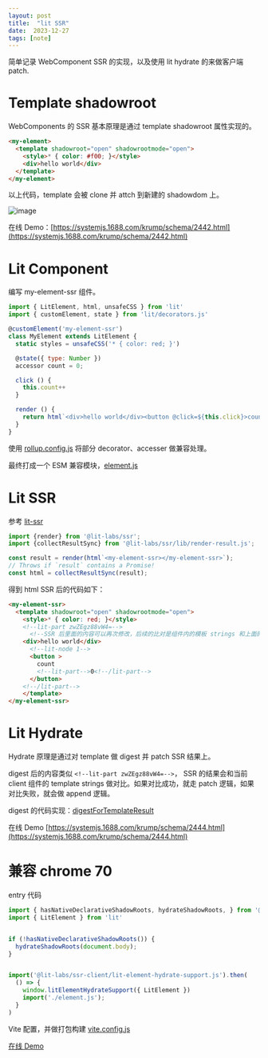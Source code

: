 ```yaml
---
layout: post
title:  "lit SSR"
date:  2023-12-27
tags: [note]
---
```


  简单记录 WebComponent SSR 的实现，以及使用 lit hydrate 的来做客户端 patch.

# Template shadowroot

  WebComponents 的 SSR 基本原理是通过 template shadowroot 属性实现的。

```html
<my-element>
  <template shadowroot="open" shadowrootmode="open">
    <style>* { color: #f00; }</style>
    <div>hello world</div>
  </template>
</my-element>
```

  以上代码，template 会被 clone 并 attch 到新建的 shadowdom 上。

![image](https://github.com/zhoukekestar/notes/assets/7157346/d5452cfa-b78c-424b-9787-90fe498459e8)


在线 Demo：[https://systemjs.1688.com/krump/schema/2442.html](https://systemjs.1688.com/krump/schema/2442.html)


# Lit Component

编写 my-element-ssr 组件。

```js
import { LitElement, html, unsafeCSS } from 'lit'
import { customElement, state } from 'lit/decorators.js'

@customElement('my-element-ssr')
class MyElement extends LitElement {
  static styles = unsafeCSS('* { color: red; }')

  @state({ type: Number })
  accessor count = 0;

  click () {
    this.count++
  }

  render () {
    return html`<div>hello world</div><button @click=${this.click}>count ${this.count}</button>`;
  }
}
```

  使用 [rollup.config.js](https://g.alicdn.com/code/npm/@ali/my-element-ssr/0.0.2/rollup.config.js) 将部分 decorator、accesser 做兼容处理。

  最终打成一个 ESM 兼容模块，[element.js](https://g.alicdn.com/code/npm/@ali/my-element-ssr/0.0.2/element.js)

# Lit SSR

  参考 [lit-ssr](https://lit.dev/docs/ssr/server-usage/)

```js
import {render} from '@lit-labs/ssr';
import {collectResultSync} from '@lit-labs/ssr/lib/render-result.js';

const result = render(html`<my-element-ssr></my-element-ssr>`);
// Throws if `result` contains a Promise!
const html = collectResultSync(result);
```

  得到 html SSR 后的代码如下：

```html
<my-element-ssr>
  <template shadowroot="open" shadowrootmode="open">
    <style>* { color: red; }</style>
    <!--lit-part zwZEgz88vW4=-->
      <!--SSR 后里面的内容可以再次修改，后续的比对是组件内的模板 strings 和上面的这个 digest -->
    <div>hello world</div>
      <!--lit-node 1-->
      <button >
        count
        <!--lit-part-->0<!--/lit-part-->
      </button>
    <!--/lit-part-->
    </template>
</my-element-ssr>
```

# Lit Hydrate

  Hydrate 原理是通过对 template 做 digest 并 patch SSR 结果上。

  digest 后的内容类似 `<!--lit-part zwZEgz88vW4=-->`， SSR 的结果会和当前 client 组件的 template strings 做对比。如果对比成功，就走 patch 逻辑，如果对比失败，就会做 append 逻辑。

  digest 的代码实现：[digestForTemplateResult](https://github.com/lit/lit/blob/25fbfba9c0f1b97d720a981831c59c08472ba6ee/packages/labs/ssr-client/src/lib/hydrate-lit-html.ts#L278)

  在线 Demo [https://systemjs.1688.com/krump/schema/2444.html](https://systemjs.1688.com/krump/schema/2444.html)


# 兼容 chrome 70

entry 代码

```js
import { hasNativeDeclarativeShadowRoots, hydrateShadowRoots, } from '@webcomponents/template-shadowroot/template-shadowroot.js';
import { LitElement } from 'lit'


if (!hasNativeDeclarativeShadowRoots()) {
  hydrateShadowRoots(document.body);
}


import('@lit-labs/ssr-client/lit-element-hydrate-support.js').then(
  () => {
    window.litElementHydrateSupport({ LitElement })
    import('./element.js');
  }
)
```

Vite 配置，并做打包构建 [vite.config.js](https://g.alicdn.com/code/npm/@ali/my-element-ssr/0.0.2/vite.config.js)

[在线 Demo](https://g.alicdn.com/code/npm/@ali/my-element-ssr/0.0.2/index.html)

